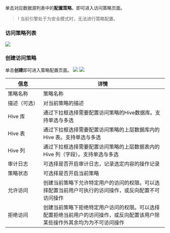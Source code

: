 单击对应数据源列表中的**配置策略**，即可进入访问策略页面。
>! 当前引擎处于为安全模式时，无法进行策略配置。

### 访问策略列表
![](https://qcloudimg.tencent-cloud.cn/raw/dbeca1cdba5c06cd6e7a16ee2147ec11.png)

### 创建访问策略
单击**创建**即可进入策略配置页面。
![](https://qcloudimg.tencent-cloud.cn/raw/c94969002803bcca72e390c681eb1084.png)
![](https://qcloudimg.tencent-cloud.cn/raw/4535533534fb5ded329e541c7dabf141.png)

| 信息 | 详情 | 
|---------|---------|
| 策略名称	| 策略名称| 
| <nobr>描述（可选）	| 对当前策略的描述| 
| Hive 库	| 通过下拉框选择需要配置访问策略的Hive数据库。支持单选与多选| 
| Hive 表	| 通过下拉框选择需要配置访问策略的上层数据库内的 Hive 表。支持单选与多选| 
| Hive 列	| 通过下拉框选择需要配置访问策略的上层数据表内的 Hive 列（字段）。支持单选与多选| 
| 审计日志	| 可选择是否开启审计日志，记录选定内容的操作记录| 
| 策略状态	| 可选择是否开启当前策略| 
| 允许访问	| 创建当前策略下允许特定用户的访问的权限。可以选择配置当前用户可执行的访问操作，或反向配置不可访问操作| 
| 拒绝访问	| 创建当前策略下拒绝特定用户访问的权限。可以选择配置拒绝当前用户的访问操作，或反向配置该用户除某些操作外其余均为为不可访问操作| 
